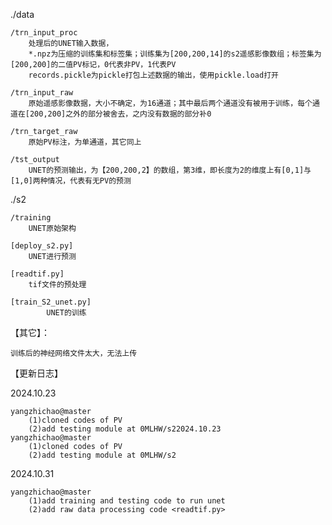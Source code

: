 ./data

	/trn_input_proc
		处理后的UNET输入数据，
		*.npz为压缩的训练集和标签集；训练集为[200,200,14]的s2遥感影像数组；标签集为[200,200]的二值PV标记，0代表非PV，1代表PV
  		records.pickle为pickle打包上述数据的输出，使用pickle.load打开	
    
 	/trn_input_raw
		原始遥感影像数据，大小不确定，为16通道；其中最后两个通道没有被用于训练，每个通道在[200,200]之外的部分被舍去，之内没有数据的部分补0
  
  	/trn_target_raw
		原始PV标注，为单通道，其它同上
  
   	/tst_output
		UNET的预测输出，为【200,200,2】的数组，第3维，即长度为2的维度上有[0,1]与[1,0]两种情况，代表有无PV的预测
  
./s2

	/training
		UNET原始架构
  
 	[deploy_s2.py]
  		UNET进行预测

  	[readtif.py]
   		tif文件的预处理

   	[train_S2_unet.py]
    		UNET的训练  	

【其它】：

	训练后的神经网络文件太大，无法上传

【更新日志】

2024.10.23

	yangzhichao@master 
		(1)cloned codes of PV
		(2)add testing module at 0MLHW/s22024.10.23
	yangzhichao@master 
		(1)cloned codes of PV
		(2)add testing module at 0MLHW/s2
2024.10.31

	yangzhichao@master
 		(1)add training and testing code to run unet
   		(2)add raw data processing code <readtif.py>

